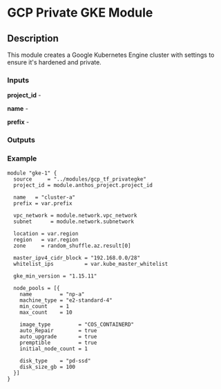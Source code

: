 # GCP Private GKE Module

## Description

This module creates a Google Kubernetes Engine cluster with settings to ensure it's hardened and private.

### Inputs

**project_id** -

**name** -

**prefix** -


### Outputs


### Example

    module "gke-1" {
      source     = "../modules/gcp_tf_privategke"
      project_id = module.anthos_project.project_id

      name   = "cluster-a"
      prefix = var.prefix

      vpc_network = module.network.vpc_network
      subnet      = module.network.subnetwork

      location = var.region
      region   = var.region
      zone     = random_shuffle.az.result[0]

      master_ipv4_cidr_block = "192.168.0.0/28"
      whitelist_ips          = var.kube_master_whitelist

      gke_min_version = "1.15.11"

      node_pools = [{
        name         = "np-a"
        machine_type = "e2-standard-4"
        min_count    = 1
        max_count    = 10

        image_type         = "COS_CONTAINERD"
        auto_Repair        = true
        auto_upgrade       = true
        premptible         = true
        initial_node_count = 1

        disk_type    = "pd-ssd"
        disk_size_gb = 100
      }]
    }

